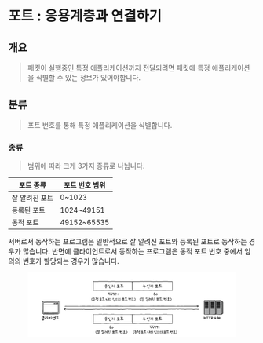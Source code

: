 # 포트 : 응용계층과 연결하기

## 개요&#x20;

> 패킷이 실행중인 특정 애플리케이션까지 전달되려면 패킷에 특정 애플리케이션을 식별할 수 있는 정보가 있어야합니다.&#x20;



## 분류&#x20;

> 포트 번호를 통해 특정 애플리케이션을 식별합니다.&#x20;

### 종류&#x20;

> 범위에 따라 크게 3가지 종류로 나뉩니다.&#x20;

| 포트 종류    | 포트 번호 범위     |
| -------- | ------------ |
| 잘 알려진 포트 | 0\~1023      |
| 등록된 포트   | 1024\~49151  |
| 동적 포트    | 49152\~65535 |

서버로서 동작하는 프로그램은 일반적으로 잘 알려진 포트와 등록된 포트로 동작하는 경우가 많습니다. 반면에 클라이언트로서 동작하는 프로그램은 동적 포트 번호 중에서 임의의 번호가 할당되는 경우가 많습니다.&#x20;

<figure><img src="../../../.gitbook/assets/image (1) (1).png" alt=""><figcaption></figcaption></figure>



